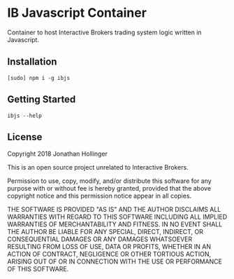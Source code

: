 # IB Javascript Container

Container to host Interactive Brokers trading system logic written in Javascript.

## Installation

    [sudo] npm i -g ibjs

## Getting Started

    ibjs --help

## License

Copyright 2018 Jonathan Hollinger

This is an open source project unrelated to Interactive Brokers.

Permission to use, copy, modify, and/or distribute this software for any purpose with or without fee is hereby granted, provided that the above copyright notice and this permission notice appear in all copies.

THE SOFTWARE IS PROVIDED "AS IS" AND THE AUTHOR DISCLAIMS ALL WARRANTIES WITH REGARD TO THIS SOFTWARE INCLUDING ALL IMPLIED WARRANTIES OF MERCHANTABILITY AND FITNESS. IN NO EVENT SHALL THE AUTHOR BE LIABLE FOR ANY SPECIAL, DIRECT, INDIRECT, OR CONSEQUENTIAL DAMAGES OR ANY DAMAGES WHATSOEVER RESULTING FROM LOSS OF USE, DATA OR PROFITS, WHETHER IN AN ACTION OF CONTRACT, NEGLIGENCE OR OTHER TORTIOUS ACTION, ARISING OUT OF OR IN CONNECTION WITH THE USE OR PERFORMANCE OF THIS SOFTWARE.